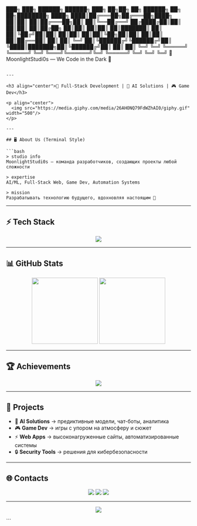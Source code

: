 ███╗   ███╗ ██████╗  ██████╗ ███╗   ██╗██╗     ██╗ ██████╗ ██╗  ██╗████████╗
████╗ ████║██╔═══██╗██╔═══██╗████╗  ██║██║     ██║██╔═══██╗██║  ██║╚══██╔══╝
██╔████╔██║██║   ██║██║   ██║██╔██╗ ██║██║     ██║██║   ██║███████║   ██║
██║╚██╔╝██║██║   ██║██║   ██║██║╚██╗██║██║     ██║██║   ██║██╔══██║   ██║
██║ ╚═╝ ██║╚██████╔╝╚██████╔╝██║ ╚████║███████╗██║╚██████╔╝██║  ██║   ██║
╚═╝     ╚═╝ ╚═════╝  ╚═════╝ ╚═╝  ╚═══╝╚══════╝╚═╝ ╚═════╝ ╚═╝  ╚═╝   ╚═╝
🌙 MoonlightStudi0s — We Code in the Dark 🌙

````

---

<h3 align="center">🚀 Full-Stack Development | 🤖 AI Solutions | 🎮 Game Dev</h3>

<p align="center">
  <img src="https://media.giphy.com/media/26AHONQ79FdWZhAI0/giphy.gif" width="500"/>
</p>

---

## 🖥️ About Us (Terminal Style)

```bash
> studio info
MoonlightStudi0s — команда разработчиков, создающих проекты любой сложности

> expertise
AI/ML, Full-Stack Web, Game Dev, Automation Systems

> mission
Разрабатывать технологию будущего, вдохновляя настоящим 🌙
````

---

## ⚡ Tech Stack

<p align="center">
  <img src="https://skillicons.dev/icons?i=python,js,ts,react,vue,nextjs,nodejs,express,django,flask,postgresql,mongodb,sqlite,git,docker,linux,aws,gcp,unity,unreal" />
</p>

---

## 📊 GitHub Stats

<p align="center">
  <img src="https://github-readme-stats.vercel.app/api?username=MoonlightStudi0s&show_icons=true&theme=tokyonight&hide_border=true&count_private=true" height="180"/>
  <img src="https://github-readme-streak-stats.herokuapp.com/?user=MoonlightStudi0s&theme=tokyonight&hide_border=true" height="180"/>
</p>

---

## 🏆 Achievements

<p align="center">
  <img src="https://github-profile-trophy.vercel.app/?username=MoonlightStudi0s&theme=matrix&margin-w=15&margin-h=15&column=6" />
</p>

---

## 🌌 Projects

* 🌙 **AI Solutions** → предиктивные модели, чат-боты, аналитика
* 🎮 **Game Dev** → игры с упором на атмосферу и сюжет
* ⚡ **Web Apps** → высоконагруженные сайты, автоматизированные системы
* 🔒 **Security Tools** → решения для кибербезопасности

---

## 🌐 Contacts

<p align="center">
  <a href="mailto:contact@moonlightstudi0s.com"><img src="https://img.shields.io/badge/Email-📩_Contact-red?style=for-the-badge&logo=gmail&logoColor=white"/></a>
  <a href="https://t.me/moonlightstudi0s"><img src="https://img.shields.io/badge/Telegram-🌙_Join-blue?style=for-the-badge&logo=telegram&logoColor=white"/></a>
  <a href="https://linkedin.com/company/moonlightstudi0s"><img src="https://img.shields.io/badge/LinkedIn-⚡_Profile-blue?style=for-the-badge&logo=linkedin&logoColor=white"/></a>
</p>

---

<p align="center">
  <img src="https://komarev.com/ghpvc/?username=MoonlightStudi0s&color=blueviolet&style=flat-square&label=PROFILE+VIEWS"/>
</p>
```

